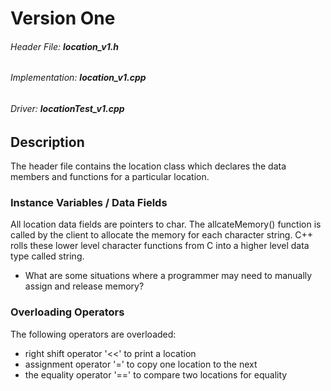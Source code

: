 # Version One

###### Header File: __location_v1.h__
###### Implementation: __location_v1.cpp__
###### Driver: __locationTest_v1.cpp__

## Description
The header file contains the location class which declares the data members and functions for a particular location.

### Instance Variables / Data Fields
All location data fields are pointers to char. The allcateMemory() function is called by the client to allocate the memory for each character string. C++ rolls these lower level character functions from C into a higher level data type called  string.  
 - What are some situations where a programmer may need to manually assign and release memory?
 

### Overloading Operators
The following operators are overloaded:
  - right shift operator '<<' to print a location 
  - assignment operator '=' to copy one location to the next
  - the equality operator '==' to compare two locations for equality



